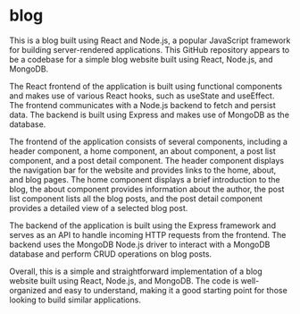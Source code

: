 # blog


This is a blog built using React and Node.js, a popular JavaScript framework for building server-rendered applications.
This GitHub repository appears to be a codebase for a simple blog website built using React, Node.js, and MongoDB.

The React frontend of the application is built using functional components and makes use of various React hooks, such as useState and useEffect. The frontend communicates with a Node.js backend to fetch and persist data. The backend is built using Express and makes use of MongoDB as the database.

The frontend of the application consists of several components, including a header component, a home component, an about component, a post list component, and a post detail component. The header component displays the navigation bar for the website and provides links to the home, about, and blog pages. The home component displays a brief introduction to the blog, the about component provides information about the author, the post list component lists all the blog posts, and the post detail component provides a detailed view of a selected blog post.

The backend of the application is built using the Express framework and serves as an API to handle incoming HTTP requests from the frontend. The backend uses the MongoDB Node.js driver to interact with a MongoDB database and perform CRUD operations on blog posts.

Overall, this is a simple and straightforward implementation of a blog website built using React, Node.js, and MongoDB. The code is well-organized and easy to understand, making it a good starting point for those looking to build similar applications.

